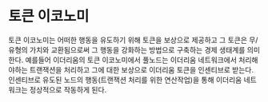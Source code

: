 # 토큰 이코노미

토큰 이코노미는 어떠한 행동을 유도하기 위해 토큰을 보상으로 제공하고 그 토큰은 무/유형의 가치와 교환됨으로써 그 행동을 강화하는 방법으로 구축하는 경제 생태계를 의미한다. 예를들어 이더리움의 토큰 이코노미에서 풀노드는 이더리움 네트워크에서 처리해야하는 트랜잭션을 처리하고 그에 대한 보상으로 이더리움 토큰을 인센티브로 받는다. 인센티브로 유도된 노드의 행동(트랜잭션 처리를 위한 연산작업)을 통해 이더리움 네트워크는 정상적으로 작동하게 된다.
